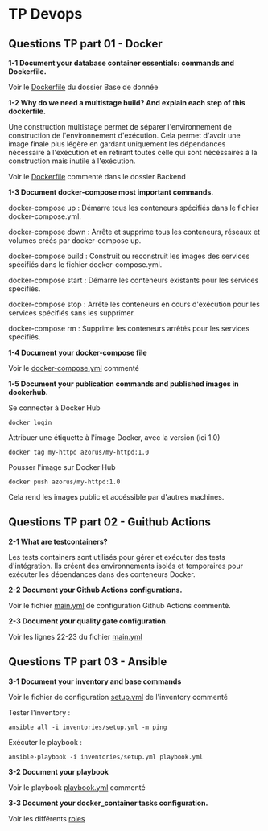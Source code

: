 # TP Devops

## Questions TP part 01 - Docker

**1-1 Document your database container essentials: commands and Dockerfile.**

Voir le [Dockerfile](Database%2FDockerfile) du dossier Base de donnée

**1-2 Why do we need a multistage build? And explain each step of this dockerfile.**

Une construction multistage permet de séparer l'environnement de construction de l'environnement d'exécution. Cela permet d'avoir une image finale plus légère en gardant uniquement les dépendances nécessaire à l'exécution et en retirant
toutes celle qui sont nécéssaires à la construction mais inutile à l'exécution.

Voir le [Dockerfile](Backend%2FDockerfile) commenté dans le dossier Backend

**1-3 Document docker-compose most important commands.**

docker-compose up : Démarre tous les conteneurs spécifiés dans le fichier docker-compose.yml.

docker-compose down : Arrête et supprime tous les conteneurs, réseaux et volumes créés par docker-compose up.

docker-compose build : Construit ou reconstruit les images des services spécifiés dans le fichier docker-compose.yml.

docker-compose start : Démarre les conteneurs existants pour les services spécifiés.

docker-compose stop : Arrête les conteneurs en cours d'exécution pour les services spécifiés sans les supprimer.

docker-compose rm : Supprime les conteneurs arrêtés pour les services spécifiés.

**1-4 Document your docker-compose file**

Voir le [docker-compose.yml](docker-compose.yml) commenté

**1-5 Document your publication commands and published images in dockerhub.**

Se connecter à Docker Hub
```
docker login
```
Attribuer une étiquette à l'image Docker, avec la version (ici 1.0)
```
docker tag my-httpd azorus/my-httpd:1.0
```
Pousser l'image sur Docker Hub
```
docker push azorus/my-httpd:1.0
```

Cela rend les images public et accéssible par d'autres machines.

## Questions TP part 02 - Guithub Actions

**2-1 What are testcontainers?**


Les tests containers sont utilisés pour gérer et exécuter des tests d'intégration. 
Ils créent des environnements isolés et temporaires pour exécuter les dépendances dans des conteneurs Docker.

**2-2 Document your Github Actions configurations.**

Voir le fichier [main.yml](.github%2Fworkflows%2Fmain.yml) de configuration Github Actions commenté.

**2-3 Document your quality gate configuration.**

Voir les lignes 22-23 du fichier [main.yml](.github%2Fworkflows%2Fmain.yml)

## Questions TP part 03 - Ansible

**3-1 Document your inventory and base commands**

Voir le fichier de configuration [setup.yml](ansible%2Finventories%2Fsetup.yml) de l'inventory commenté

Tester l'inventory :
```
ansible all -i inventories/setup.yml -m ping
```
Exécuter le playbook :
```
ansible-playbook -i inventories/setup.yml playbook.yml
```
**3-2 Document your playbook**

Voir le playbook [playbook.yml](ansible%2Fplaybook.yml) commenté 

**3-3 Document your docker_container tasks configuration.**

Voir les différents [roles](ansible%2Froles)